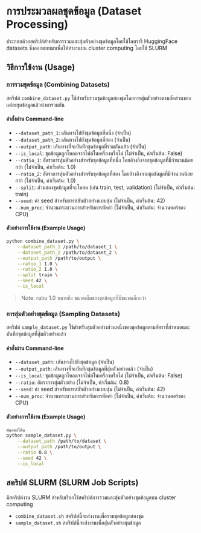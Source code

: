 # การประมวลผลชุดข้อมูล (Dataset Processing)
ประกอบด้วยสคริปต์สำหรับการรวมและสุ่มตัวอย่างชุดข้อมูลโดยใช้ไลบรารี HuggingFace datasets ซึ่งออกแบบมาเพื่อให้ทำงานบน cluster computing โดยใช้ SLURM

## วิธีการใช้งาน (Usage)
### การรวมชุดข้อมูล (Combining Datasets)
สคริปต์ `combine_dataset.py` ใช้สำหรับรวมชุดข้อมูลสองชุดโดยการสุ่มตัวอย่างตามสัดส่วนของแต่ละชุดข้อมูลแล้วนำมารวมกัน

#### คำสั่งผ่าน Command-line
- `--dataset_path_1`: เส้นทางไปยังชุดข้อมูลที่หนึ่ง (จำเป็น)
- `--dataset_path_2`: เส้นทางไปยังชุดข้อมูลที่สอง (จำเป็น)
- `--output_path`: เส้นทางที่จะบันทึกชุดข้อมูลที่รวมกันแล้ว (จำเป็น)
- `--is_local`: ชุดข้อมูลถูกโหลดจากไฟล์ในเครื่องหรือไม่ (ไม่จำเป็น, ค่าเริ่มต้น: False)
- `--ratio_1`: อัตราการสุ่มตัวอย่างสำหรับชุดข้อมูลที่หนึ่ง โดยอ้างอิงจากชุดข้อมูลที่มีจำนวนน้อยกว่า (ไม่จำเป็น, ค่าเริ่มต้น: 1.0)
- `--ratio_2`: อัตราการสุ่มตัวอย่างสำหรับชุดข้อมูลที่สอง โดยอ้างอิงจากชุดข้อมูลที่มีจำนวนน้อยกว่า (ไม่จำเป็น, ค่าเริ่มต้น: 1.0)
- `--split`: ส่วนของชุดข้อมูลที่จะโหลด (เช่น train, test, validation) (ไม่จำเป็น, ค่าเริ่มต้น: train)
- `--seed`: ค่า seed สำหรับการสลับตัวอย่างแบบสุ่ม (ไม่จำเป็น, ค่าเริ่มต้น: 42)
- `--num_proc`: จำนวนกระบวนการสำหรับการตัดคำ (ไม่จำเป็น, ค่าเริ่มต้น: จำนวนคอร์ของ CPU)

#### ตัวอย่างการใช้งาน (Example Usage)
```bash
python combine_dataset.py \
    --dataset_path_1 /path/to/dataset_1 \
    --dataset_path_2 /path/to/dataset_2 \
    --output_path /path/to/output \
    --ratio_1 1.0 \
    --ratio_2 1.0 \
    --split train \
    --seed 42 \
    --is_local
```
> Note: ratio 1.0 หมายถึง ขนาดเต็มของชุดข้อมูลที่มีขนาดเล็กกว่า


### การสุ่มตัวอย่างชุดข้อมูล (Sampling Datasets)
สคริปต์ `sample_dataset.py` ใช้สำหรับสุ่มตัวอย่างส่วนหนึ่งของชุดข้อมูลตามอัตราที่กำหนดและบันทึกชุดข้อมูลที่สุ่มตัวอย่างแล้ว

#### คำสั่งผ่าน Command-line
- `--dataset_path`: เส้นทางไปยังชุดข้อมูล (จำเป็น)
- `--output_path`: เส้นทางที่จะบันทึกชุดข้อมูลที่สุ่มตัวอย่างแล้ว (จำเป็น)
- `--is_local`: ชุดข้อมูลถูกโหลดจากไฟล์ในเครื่องหรือไม่ (ไม่จำเป็น, ค่าเริ่มต้น: False)
- `--ratio`: อัตราการสุ่มตัวอย่าง (ไม่จำเป็น, ค่าเริ่มต้น: 0.8)
- `--seed`: ค่า seed สำหรับการสลับตัวอย่างแบบสุ่ม (ไม่จำเป็น, ค่าเริ่มต้น: 42)
- `--num_proc`: จำนวนกระบวนการสำหรับการตัดคำ (ไม่จำเป็น, ค่าเริ่มต้น: จำนวนคอร์ของ CPU)

#### ตัวอย่างการใช้งาน (Example Usage)
```bash
คัดลอกโค้ด
python sample_dataset.py \
    --dataset_path /path/to/dataset \
    --output_path /path/to/output \
    --ratio 0.8 \
    --seed 42 \
    --is_local
```

## สคริปต์ SLURM (SLURM Job Scripts)
มีสคริปต์งาน SLURM สำหรับเรียกใช้สคริปต์การรวมและสุ่มตัวอย่างชุดข้อมูลบน cluster computing
- `combine_dataset.sh` สคริปต์นี้จะส่งงานเพื่อรวมชุดข้อมูลสองชุด
- `sample_dataset.sh` สคริปต์นี้จะส่งงานเพื่อสุ่มตัวอย่างชุดข้อมูล
